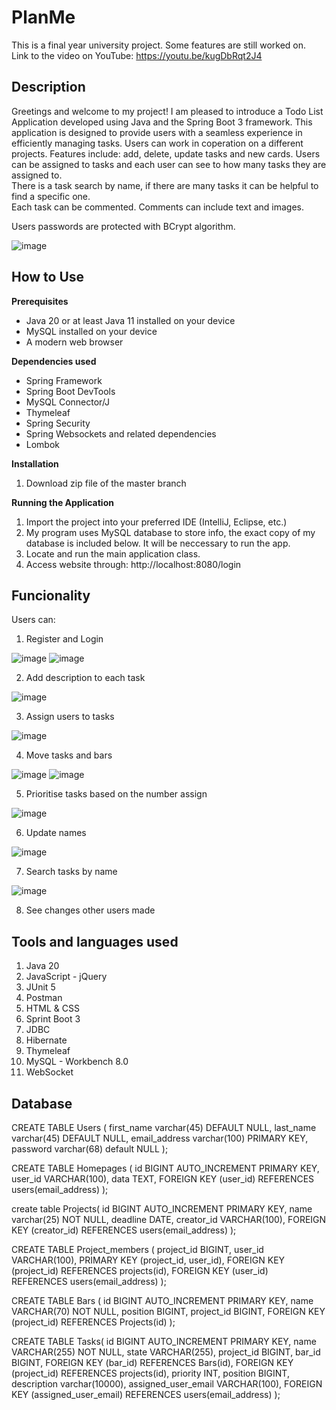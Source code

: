 # PlanMe
This is a final year university project. Some features are still worked on. <br/> 
Link to the video on YouTube: https://youtu.be/kugDbRqt2J4
## Description

Greetings and welcome to my project! I am pleased to introduce a Todo List Application developed using Java and the Spring Boot 3 framework. This application is designed to provide users with a seamless experience in efficiently managing tasks. Users can work in coperation on a different projects. Features include: add, delete, update tasks and new cards. Users can be assigned to tasks and each user can see to how many tasks they are assigned to.<br>
There is a task search by name, if there are many tasks it can be helpful to find a specific one.  <br>
Each task can be commented. Comments can include text and images. 



Users passwords are protected with BCrypt algorithm.

![image](https://github.com/dawid3201/PlanMe/assets/42513264/5282f80a-2dcd-4149-8a52-514c1b7549a4)

## How to Use

**Prerequisites**

* Java 20 or at least Java 11 installed on your device
* MySQL installed on your device 
* A modern web browser

**Dependencies used**

- Spring Framework
- Spring Boot DevTools
- MySQL Connector/J
- Thymeleaf
- Spring Security
- Spring Websockets and related dependencies
- Lombok

**Installation**

1. Download zip file of the master branch

**Running the Application**

1) Import the project into your preferred IDE (IntelliJ, Eclipse, etc.)
2) My program uses MySQL database to store info, the exact copy of my database is included below. It will be neccessary to run the app.
3) Locate and run the main application class.
4) Access website through: http://localhost:8080/login


## Funcionality
Users can:
1) Register and Login

![image](https://github.com/dawid3201/PlanMe/assets/42513264/fb95c55e-9451-401c-992c-8b75e0d350ac)
![image](https://github.com/dawid3201/PlanMe/assets/42513264/0c3d2669-7351-4070-943c-912078d58821)

2) Add description to each task

![image](https://github.com/dawid3201/PlanMe/assets/42513264/2b67dc33-cc87-4f9a-86b6-4988557ddda5)

3) Assign users to tasks

![image](https://github.com/dawid3201/PlanMe/assets/42513264/52403b4f-dee4-4f13-b899-60a9ce40d271)

4) Move tasks and bars

![image](https://github.com/dawid3201/PlanMe/assets/42513264/9cf97e13-71bf-40d1-8679-11caf8f63fc9)
![image](https://github.com/dawid3201/PlanMe/assets/42513264/f44ced80-1e41-428c-aed0-b9d466a55e46)

5) Prioritise tasks based on the number assign

![image](https://github.com/dawid3201/PlanMe/assets/42513264/4363e48e-f4c6-4834-aa6c-4af96b1aaf37)

6) Update names

![image](https://github.com/dawid3201/PlanMe/assets/42513264/d7c3e206-d446-4d0a-88de-7fc4a6caa58d)

7) Search tasks by name

![image](https://github.com/dawid3201/PlanMe/assets/42513264/18926c13-cb71-4b7c-ab5d-70ff2383679f)

8) See changes other users made

## Tools and languages used 
1) Java 20
2) JavaScript - jQuery
3) JUnit 5
4) Postman
5) HTML & CSS
6) Sprint Boot 3
7) JDBC
8) Hibernate 
9) Thymeleaf
10) MySQL - Workbench 8.0
11) WebSocket

## Database

CREATE TABLE Users (
    first_name varchar(45) DEFAULT NULL,
    last_name varchar(45) DEFAULT NULL,
    email_address varchar(100) PRIMARY KEY,
    password varchar(68) default NULL
);

CREATE TABLE Homepages (
    id BIGINT AUTO_INCREMENT PRIMARY KEY,
    user_id VARCHAR(100),
    data TEXT,
    FOREIGN KEY (user_id) REFERENCES users(email_address)
);

create table Projects(
	id BIGINT AUTO_INCREMENT PRIMARY KEY,
    name varchar(25) NOT NULL,
    deadline DATE,
    creator_id VARCHAR(100),
    FOREIGN KEY (creator_id) REFERENCES users(email_address)
);

CREATE TABLE Project_members (
    project_id BIGINT,
    user_id VARCHAR(100),
    PRIMARY KEY (project_id, user_id),
    FOREIGN KEY (project_id) REFERENCES projects(id),
    FOREIGN KEY (user_id) REFERENCES users(email_address)
);

CREATE TABLE Bars (
    id BIGINT AUTO_INCREMENT PRIMARY KEY,
    name VARCHAR(70) NOT NULL,
    position BIGINT,
    project_id BIGINT,
    FOREIGN KEY (project_id) REFERENCES Projects(id)
);

CREATE TABLE Tasks(
    id BIGINT AUTO_INCREMENT PRIMARY KEY,
    name VARCHAR(255) NOT NULL,
    state VARCHAR(255),
    project_id BIGINT,
    bar_id BIGINT,
    FOREIGN KEY (bar_id) REFERENCES Bars(id),
    FOREIGN KEY (project_id) REFERENCES projects(id),
    priority INT,
    position BIGINT,
    description varchar(10000),
    assigned_user_email VARCHAR(100),
    FOREIGN KEY (assigned_user_email) REFERENCES users(email_address)
);




